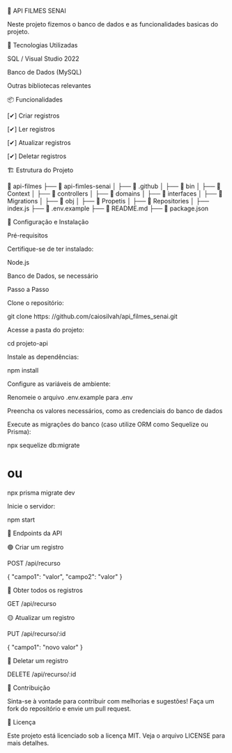 📌 API FILMES SENAI

Neste projeto fizemos o banco de dados e as funcionalidades basicas do projeto.

🚀 Tecnologias Utilizadas

SQL / Visual Studio 2022

Banco de Dados (MySQL)

Outras bibliotecas relevantes

📦 Funcionalidades

[✔] Criar registros

[✔] Ler registros

[✔] Atualizar registros

[✔] Deletar registros

🏗 Estrutura do Projeto

📂 api-filmes
├── 📂 api-fimles-senai
│   ├── 📂 .github
│   ├── 📂 bin
│   ├── 📂 Context
│   ├── 📂 controllers
│   ├── 📂 domains
│   ├── 📂 interfaces
│   ├── 📂 Migrations
│   ├── 📂 obj
│   ├── 📂 Propetis
│   ├── 📂 Repositories
│   ├── index.js
├── 📄 .env.example
├── 📄 README.md
├── 📄 package.json

🔧 Configuração e Instalação

Pré-requisitos

Certifique-se de ter instalado:

Node.js

Banco de Dados, se necessário

Passo a Passo

Clone o repositório:

git clone https: //github.com/caiosilvah/api_filmes_senai.git

Acesse a pasta do projeto:

cd projeto-api

Instale as dependências:

npm install

Configure as variáveis de ambiente:

Renomeie o arquivo .env.example para .env

Preencha os valores necessários, como as credenciais do banco de dados

Execute as migrações do banco (caso utilize ORM como Sequelize ou Prisma):

npx sequelize db:migrate
# ou
npx prisma migrate dev

Inicie o servidor:

npm start

🔌 Endpoints da API

🟢 Criar um registro

POST /api/recurso

{
  "campo1": "valor",
  "campo2": "valor"
}

🔵 Obter todos os registros

GET /api/recurso

🟡 Atualizar um registro

PUT /api/recurso/:id

{
  "campo1": "novo valor"
}

🔴 Deletar um registro

DELETE /api/recurso/:id

🤝 Contribuição

Sinta-se à vontade para contribuir com melhorias e sugestões! Faça um fork do repositório e envie um pull request.

📜 Licença

Este projeto está licenciado sob a licença MIT. Veja o arquivo LICENSE para mais detalhes.

                                                                                                                                                                                                                                                                                                                                                 
